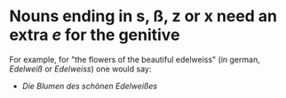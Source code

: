 # Nouns ending in s, ß, z or x need an extra *e* for the genitive
For example, for "the flowers of the beautiful edelweiss" (in german, *Edelweiß* or *Edelweiss*) one would say:

* *Die Blumen des schönen Edelweißes*
